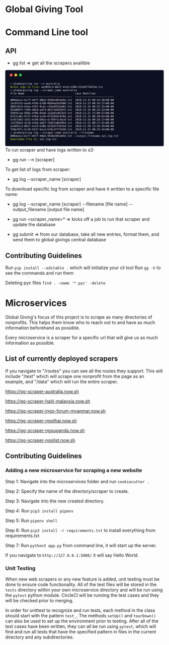 # Global Giving Tool


# Command Line tool

## API

* gg list => get all the scrapers availible

![](/resources/carbon.png)
To run scraper and have logs written to s3:
* gg run --n [scraper]

To get list of logs from scraper:
* gg log --scraper_name [scraper]

To download specific log from scraper and have it written to a specific file name:
* gg log --scraper_name [scraper] --filename [file name] --output_filename [output file name]


* gg run <scraper_name>* => kicks off a job to run that scraper and update the database


* gg submit => from our database, take all new entries, format them, and send them to global givings central database


## Contributing Guidelines

Run ```pip install --editable .``` which will initialize your cli tool
Run ```gg -h``` to see the commands and run them

Deleting pyc files ```find . -name '*.pyc' -delete```

# Microservices

Global Giving's focus of this project is to scrape as many directories of nonprofits. This helps them know who to reach out to and have as much information beforehand as possible. 

Every microservice is a scraper for a specific url that will give us as much information as possible. 

## List of currently deployed scrapers

If you navigate to "/routes" you can see all the routes they support. This will include "/test" which will scrape one nonprofit from the page as an example, and "/data" which will run the entire scraper.

https://gg-scraper-australia.now.sh

https://gg-scraper-haiti-malaysia.now.sh

https://gg-scraper-ingo-forum-myanmar.now.sh

https://gg-scraper-ngothai.now.sh

https://gg-scraper-ngouganda.now.sh

https://gg-scraper-ngolist.now.sh

## Contributing Guidelines

### Adding a new microservice for scraping a new website

Step 1: Navigate into the microservices folder and run ```cookiecutter .```

Step 2: Specify the name of the directory/scraper to create.

Step 3: Navigate into the new created directory.

Step 4: Run ```pip3 install pipenv```

Step 5: Run ```pipenv shell```

Step 6: Run ```pip3 install -r requirements.txt``` to install everything from requirements.txt

Step 7: Run ```python3 app.py``` from command line, it will start up the server. 

If you navigate to ```http://127.0.0.1:5000/``` it will say Hello World. 

### Unit Testing
When new web scrapers or any new feature is added, unit testing must be done to ensure code functionality. All of the test files will be stored in the `tests` directory within your own microservice directory and will be run using the `pytest` python module. CircleCI will be running the test cases and they will be checked prior to merging.

In order for unittest to recognize and run tests, each method in the class should start with the pattern `test_`. The methods `setUp()` and `tearDown()` can also be used to set up the environment prior to testing. After all of the test cases have been written, they can all be run using `pytest`, which will find and run all tests that have the specified pattern in files in the current directory and any subdirectories.






